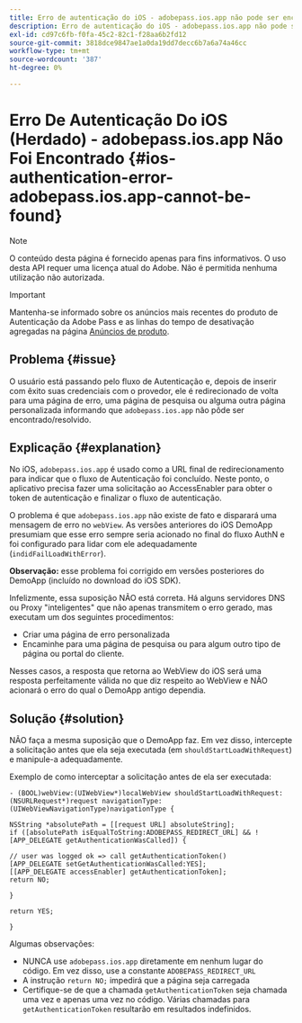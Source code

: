 ```yaml
---
title: Erro de autenticação do iOS - adobepass.ios.app não pode ser encontrado
description: Erro de autenticação do iOS - adobepass.ios.app não pode ser encontrado
exl-id: cd97c6fb-f0fa-45c2-82c1-f28aa6b2fd12
source-git-commit: 3818dce9847ae1a0da19dd7decc6b7a6a74a46cc
workflow-type: tm+mt
source-wordcount: '387'
ht-degree: 0%

---
```


# Erro De Autenticação Do iOS (Herdado) - adobepass.ios.app Não Foi Encontrado {#ios-authentication-error-adobepass.ios.app-cannot-be-found}

>[!NOTE]
>
>O conteúdo desta página é fornecido apenas para fins informativos. O uso desta API requer uma licença atual do Adobe. Não é permitida nenhuma utilização não autorizada.

>[!IMPORTANT]
>
> Mantenha-se informado sobre os anúncios mais recentes do produto de Autenticação da Adobe Pass e as linhas do tempo de desativação agregadas na página [Anúncios de produto](/help/authentication/product-announcements.md).

## Problema {#issue}

O usuário está passando pelo fluxo de Autenticação e, depois de inserir com êxito suas credenciais com o provedor, ele é redirecionado de volta para uma página de erro, uma página de pesquisa ou alguma outra página personalizada informando que `adobepass.ios.app` não pôde ser encontrado/resolvido.

## Explicação {#explanation}

No iOS, `adobepass.ios.app` é usado como a URL final de redirecionamento para indicar que o fluxo de Autenticação foi concluído. Neste ponto, o aplicativo precisa fazer uma solicitação ao AccessEnabler para obter o token de autenticação e finalizar o fluxo de autenticação.

O problema é que `adobepass.ios.app` não existe de fato e disparará uma mensagem de erro no `webView`. As versões anteriores do iOS DemoApp presumiam que esse erro sempre seria acionado no final do fluxo AuthN e foi configurado para lidar com ele adequadamente (`indidFailLoadWithError`).

**Observação:** esse problema foi corrigido em versões posteriores do DemoApp (incluído no download do iOS SDK).

Infelizmente, essa suposição NÃO está correta. Há alguns servidores DNS ou Proxy &quot;inteligentes&quot; que não apenas transmitem o erro gerado, mas executam um dos seguintes procedimentos:

- Criar uma página de erro personalizada
- Encaminhe para uma página de pesquisa ou para algum outro tipo de página ou portal do cliente.

Nesses casos, a resposta que retorna ao WebView do iOS será uma resposta perfeitamente válida no que diz respeito ao WebView e NÃO acionará o erro do qual o DemoApp antigo dependia.

## Solução {#solution}

NÃO faça a mesma suposição que o DemoApp faz. Em vez disso, intercepte a solicitação antes que ela seja executada (em `shouldStartLoadWithRequest`) e manipule-a adequadamente.

Exemplo de como interceptar a solicitação antes de ela ser executada:

```obj-c
- (BOOL)webView:(UIWebView*)localWebView shouldStartLoadWithRequest:(NSURLRequest*)request navigationType:(UIWebViewNavigationType)navigationType {

NSString *absolutePath = [[request URL] absoluteString]; 
if ([absolutePath isEqualToString:ADOBEPASS_REDIRECT_URL] && ![APP_DELEGATE getAuthenticationWasCalled]) {

// user was logged ok => call getAuthenticationToken() 
[APP_DELEGATE setGetAuthenticationWasCalled:YES]; 
[[APP_DELEGATE accessEnabler] getAuthenticationToken];
return NO;

}

return YES;

}
```

Algumas observações:

- NUNCA use `adobepass.ios.app` diretamente em nenhum lugar do código. Em vez disso, use a constante `ADOBEPASS_REDIRECT_URL`
- A instrução `return NO;` impedirá que a página seja carregada
- Certifique-se de que a chamada `getAuthenticationToken` seja chamada uma vez e apenas uma vez no código. Várias chamadas para `getAuthenticationToken` resultarão em resultados indefinidos.
